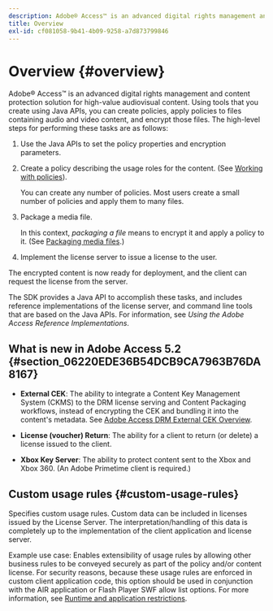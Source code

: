 ```yaml
---
description: Adobe® Access™ is an advanced digital rights management and content protection solution for high-value audiovisual content. Using tools that you create using Java APIs, you can create policies, apply policies to files containing audio and video content, and encrypt those files. The high-level steps for performing these tasks are as follows 
title: Overview
exl-id: cf081058-9b41-4b09-9258-a7d873799846
---
```

# Overview {#overview}

Adobe® Access™ is an advanced digital rights management and content protection solution for high-value audiovisual content. Using tools that you create using Java APIs, you can create policies, apply policies to files containing audio and video content, and encrypt those files. The high-level steps for performing these tasks are as follows:

1. Use the Java APIs to set the policy properties and encryption parameters. 
1. Create a policy describing the usage roles for the content. (See [Working with policies](../../aaxs-protecting-content/content-working-with-policies/content-working-with-policies-overview.md)).

   You can create any number of policies. Most users create a small number of policies and apply them to many files. 

1. Package a media file.

   In this context, *packaging a file* means to encrypt it and apply a policy to it. (See [Packaging media files](../../aaxs-protecting-content/content-packaging-media-files/content-packaging-media-files-overview.md).) 

1. Implement the license server to issue a license to the user.

The encrypted content is now ready for deployment, and the client can request the license from the server.

The SDK provides a Java API to accomplish these tasks, and includes reference implementations of the license server, and command line tools that are based on the Java APIs. For information, see *Using the Adobe Access Reference Implementations*.

## What is new in Adobe Access 5.2 {#section_06220EDE36B54DCB9CA7963B76DA8167}

* **External CEK**: The ability to integrate a Content Key Management System (CKMS) to the DRM license serving and Content Packaging workflows, instead of encrypting the CEK and bundling it into the content's metadata. See [Adobe Access DRM External CEK Overview](../../aaxs-drm-xkey-mgmt/aaxs-drm-using-external-cek-overview.md). 

* **License (voucher) Return**: The ability for a client to return (or delete) a license issued to the client. 
* **Xbox Key Server**: The ability to protect content sent to the Xbox and Xbox 360. (An Adobe Primetime client is required.)

## Custom usage rules {#custom-usage-rules}

Specifies custom usage rules. Custom data can be included in licenses issued by the License Server. The interpretation/handling of this data is completely up to the implementation of the client application and license server.

Example use case: Enables extensibility of usage rules by allowing other business rules to be conveyed securely as part of the policy and/or content license. For security reasons, because these usage rules are enforced in custom client application code, this option should be used in conjunction with the AIR application or Flash Player SWF allow list options. For more information, see [Runtime and application restrictions](../../aaxs-protecting-content/content-introduction/content-usage-rules/content-runtime-application-restrictions/content-allowlist-air.md).
